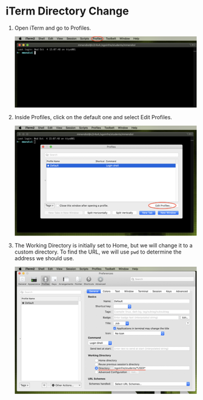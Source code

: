 # iTerm Directory Change

1. Open iTerm and go to Profiles.
    
    ![ ](./Screen_Shot_2023-10-04_at_3.24.02_PM.png)
    
     
    
2. Inside Profiles, click on the default one and select Edit Profiles.
    
    ![ ](./Screen_Shot_2023-10-04_at_3.25.43_PM.png)
    
     
    
3. The Working Directory is initially set to Home, but we will change it to a custom directory. To find the URL, we will use `pwd` to determine the address we should use.
    
    ![Screen Shot 2023-10-04 at 3.30.32 PM.png](./Screen_Shot_2023-10-04_at_3.30.32_PM.png)